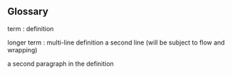 Glossary
--------

term
  : definition

longer term
  : multi-line definition
  a second line (will be subject to flow and wrapping)

  a second paragraph in the definition
